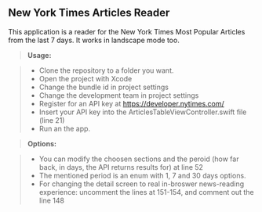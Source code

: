 New York Times Articles Reader
-------------

This application is a reader for the New York Times Most Popular Articles from the last 7 days.
It works in landscape mode too.

> **Usage:**

> - Clone the repository to a folder you want.
> - Open the project with Xcode
> - Change the bundle id in project settings
> - Change the development team in project settings
> - Register for an API key at https://developer.nytimes.com/
> - Insert your API key into the ArticlesTableViewController.swift file (line 21)
> - Run an the app. 

> **Options:**

> - You can modify the choosen sections and the peroid (how far back, in days, the API returns results for) at line 52 
> - The mentioned period is an enum with 1, 7 and 30 days options.
> - For changing the detail screen to real in-broswer news-reading experience: uncomment the lines at 151-154, and comment out the line 148 


